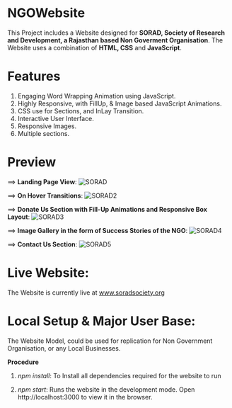 # NGOWebsite
This Project includes a Website designed for **SORAD, Society of Research and Development, a Rajasthan based Non Goverment Organisation**. The Website uses a combination of **HTML, CSS** and **JavaScript**.

# Features
1. Engaging Word Wrapping Animation using JavaScript.
2. Highly Responsive, with FillUp, & Image based JavaScript Animations.
3. CSS use for Sections, and InLay Transition.
4. Interactive User Interface.
5. Responsive Images.
6. Multiple sections.

# Preview
==> **Landing Page View**:
![SORAD](https://user-images.githubusercontent.com/66758271/88134566-992bb200-cc02-11ea-9f3a-24e4de92c4fd.PNG)

==> **On Hover Transitions**:
![SORAD2](https://user-images.githubusercontent.com/66758271/88135139-f83df680-cc03-11ea-8524-9d02942cf8a2.PNG)

==> **Donate Us Section with Fill-Up Animations and Responsive Box Layout**:
![SORAD3](https://user-images.githubusercontent.com/66758271/88244446-8ae89f00-ccb1-11ea-844f-2dd1793e171a.PNG)

==> **Image Gallery in the form of Success Stories of the NGO**:
![SORAD4](https://user-images.githubusercontent.com/66758271/88244524-bc616a80-ccb1-11ea-8f7f-d62b1988b0ea.PNG)

==> **Contact Us Section**:
![SORAD5](https://user-images.githubusercontent.com/66758271/88244618-f03c9000-ccb1-11ea-99be-6272eb35c7ab.PNG)

# Live Website:
The Website is currently live at www.soradsociety.org

# Local Setup & Major User Base:
The Website Model, could be used for replication for Non Government Organisation, or any Local Businesses.

**Procedure**

1. _npm install_:
To Install all dependencies required for the website to run

2. _npm start_:
Runs the website in the development mode.
Open http://localhost:3000 to view it in the browser.





 
